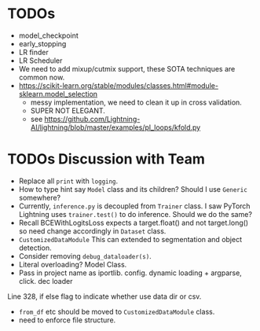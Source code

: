 # TODOs

- model_checkpoint
- early_stopping
- LR finder
- LR Scheduler
- We need to add mixup/cutmix support, these SOTA techniques are common now.
- https://scikit-learn.org/stable/modules/classes.html#module-sklearn.model_selection
    - messy implementation, we need to clean it up in cross validation. 
    - SUPER NOT ELEGANT.
    - see https://github.com/Lightning-AI/lightning/blob/master/examples/pl_loops/kfold.py

# TODOs Discussion with Team

- Replace all `print` with `logging`.
- How to type hint say `Model` class and its children? Should I use `Generic` somewhere?
- Currently, `inference.py` is decoupled from `Trainer` class. I saw PyTorch Lightning
    uses `trainer.test()` to do inference. Should we do the same?
- Recall BCEWithLogitsLoss expects a target.float() and not target.long() so need change
accordingly in `Dataset` class.
- `CustomizedDataModule` This can extended to segmentation and object detection.
- Consider removing `debug_dataloader(s)`.
- Literal overloading? Model Class.
- Pass in project name as iportlib. config. dynamic loading + argparse, click. dec loader

Line 328, if else flag to indicate whether use data dir or csv.
- `from_df` etc should be moved to `CustomizedDataModule` class.
- need to enforce file structure.